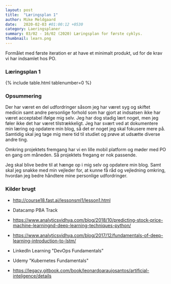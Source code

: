 ```yaml
---
layout: post
title:  "Læringsplan 1"
author: Mike Meldgaard
date:   2020-02-03 #01:00:12 +0530
category: Laeringsplaner
summary: 03/02 - 16/02 (2020) Læringsplan for første cyklys.
thumbnail: learn.png
---
```

Formålet med første iteration er at have et minimalt produkt, ud for de krav vi har indsamlet hos PO.


### Læringsplan 1
{% include table.html tablenumber=0 %}

### Opsummering
Der har været en del udfordringer såsom jeg har været syg og skiftet medicin samt andre personlige forhold som har gjort at indsatsen ikke har været acceptabel ifølge mig selv. Jeg har dog stadig lært noget, men jeg føler ikke det har været tilstrækkeligt. Jeg har svært ved at dokumentere min læring og opdatere min blog, så det er noget jeg skal fokusere mere på. Samtidig skal jeg tage mig mere tid til studiet og prøve at udsætte diverse andre ting.

Omkring projektets fremgang har vi en lille mobil platform og møder med PO en gang om måneden. Så projektets fregang er nok passende.

Jeg skal blive bedre til at hænge op i mig selv og opdatere min blog. Samt skal jeg snakke med min vejleder for, at kunne få råd og vejledning omkring, hvordan jeg bedre håndtere mine personlige udfordringer.

### Kilder brugt
- <http://course18.fast.ai/lessonsml1/lesson1.html>

- Datacamp PBA Track

- <https://www.analyticsvidhya.com/blog/2018/10/predicting-stock-price-machine-learningnd-deep-learning-techniques-python/>

- <https://www.analyticsvidhya.com/blog/2017/12/fundamentals-of-deep-learning-introduction-to-lstm/>

- LinkedIn Learning "DevOps Fundamentals"

- Udemy "Kubernetes Fundamentals"

- <https://legacy.gitbook.com/book/leonardoaraujosantos/artificial-inteligence/details>
<!--
Mål | Teknik / Værktøj | Kriterier | Evaluering
----|------------------|-----------|-----------
Jeg skal kunne opsætte et basalt workflow og have en mindre forståelse for DevOps. | Jeg researcher for at kunne forstå begreberne der bliver brugt. Samt danne et overblik over, hvordan DevOps fungere og hænger sammen.<br><br>- Google, Stackoverflow<br>- Snakker med underviser<br>- Snakker med medstuderende<br>- Bruger InLearning<br>- Finder videoer på nettet | Jeg kan forstå en faglig tekst omkring DevOps<br><br>Jeg kender til konceptet bag DevOps | 
. | Jeg finder frem til en basal pipeline der giver mening for projektet.<br><br>- Snakker med medstuderende om hvad de har gjort<br>- Snakker med underviser / vejleder for evt. råd<br>- Gennemgår / bruger den viden jeg har indsamlet | Det er en pipeline der er kendt og dokumenteret | 
. | Jeg skal opsætte den basale pipeline.<br>- Gennemgår tutorials på nettet, enten videoer eller skrevet fra f.eks. Medium | Den kan bygge et projekt succesfyldt | 
. | Jeg kigger på hvor effektiv min løsning er i forhold til Continues Deployment<br><br>- Spørger min produktgruppe om tilfredsheden omkring den valgte pipeline / workflow<br>- Kigger på, hvor lang tid det tager at gå fra Commit til Deployment | Jeg har en idé om, hvor god løsningen er | 
Jeg skal kunne have en lille forståelse for Machine Learning. Jeg skal udføre en meget lille form for analysering af noget data. | Jeg researcher emnet for, at danne en begrebsforståelse, samt finde typer af ML for at skabe et overblik.<br><br>- Læse udleveret materiale fra underviser<br>- Stackoverflow, Google, Internettet<br>- Snakke med medstuderende | Jeg kan forstå en samtale om emnetJ<br><br>Jeg kender til flere forskellige typer af ML | 
. | Jeg undersøger hvordan ML fungere på basalt niveau, hvad der driver det.<br><br>- Kurser, InLearning<br>- Online videoer, litteratur<br>- Sparring med medstuderende<br>- Samtale med underviser / vejleder | Jeg kender til det der ligger under motorhjelmen | 
. | Jeg finder ud af hvordan det bruges i virkeligheden.<br><br>- Nyheder<br>- Opslag<br>- Kigge på tech firmaers websites f.eks. Microsoft, Google, Facebook, Amazon | Jeg har eksempler på virksomheder som bruger ML<br><br>Jeg kender til forskellige brug af ML i virkeligheden | 
. | Jeg vælger hvilken læeringstype og/eller algoritmer jeg skal bruge.<br><br>- Undersøger hvilke måder maskiner lære på<br>- Materiale på openai's website<br>- Online litteratur | Jeg kender til forskellige metoder maksiner lære<br><br>Jeg kender til forskellige algoritmer brugt til ML | 
. | Jeg udføre min analyse.<br><br>- Følge online tutorials | Jeg får et resultat på den data jeg har givet | 
. | Jeg reflektere over, hvad der skete og hvorfor det skete.<br><br>- Fik jeg faktisk en maskine til at lære?<br>- Er resultatet præcist / realistisk?<br>- Notere mine svar og resultater | Jeg har notater omkring mine resultater | 




**Jeg skal kunne opsætte et basalt workflow og have en mindre forståelse for DevOps.**
1. Jeg researcher for at kunne forstå begreberne der bliver brugt. Samt danne et overblik over, hvordan DevOps fungere og hænger sammen.
    - Metoder:
      - Google, Stackoverflow
      - Snakker med underviser
      - Snakker med medstuderende
      - Bruger InLearning
      - Finder videoer på nettet
    - Krav:
      - Jeg kan forstå en faglig tekst omkring DevOps
      - Jeg kender til konceptet bag DevOps
      <br>

1. Jeg finder frem til en basal pipeline der giver mening for projektet.
    - Metoder
      - Snakker med medstuderende om hvad de har gjort
      - Snakker med underviser / vejleder for evt. råd
      - Gennemgår / bruger den viden jeg har indsamlet
    - Krav:
      - Det er en pipeline der er kendt og dokumenteret
      <br>

1. Jeg skal opsætte den basale pipeline.
    - Metoder:
      - Gennemgår tutorials på nettet, enten videoer eller skrevet fra f.eks. Medium
    - Krav:
      - Den kan bygge et projekt succesfyldt
      <br>

1. Jeg kigger på hvor effektiv min løsning er i forhold til Continues Deployment.
    - Metoder:
      - Spørger min produktgruppe om tilfredsheden omkring den valgte pipeline / workflow
      - Kigger på, hvor lang tid det tager at gå fra Commit til Deployment
    - Krav:
      - Jeg har en idé om, hvor god løsningen er

**Jeg skal kunne have en lille forståelse for Machine Learning. Jeg skal udføre en meget lille form for analysering af noget data.**
1. Jeg researcher emnet for, at danne en begrebsforståelse, samt finde typer af ML for at skabe et overblik.
    - Metoder:
      - Læse udleveret materiale fra underviser
      - Stackoverflow, Google, Internettet
      - Snakke med medstuderende
    - Krav:
      - Jeg kan forstå en samtale om emnet
      - Jeg kender til flere forskellige typer af ML
      <br>

1. Jeg undersøger hvordan ML fungere på basalt niveau, hvad der driver det.
    - Metoder:
      - Kurser, InLearning
      - Online videoer, litteratur
      - Sparring med medstuderende
      - Samtale med underviser / vejleder
    - Krav:
      - Jeg kender til det der ligger under motorhjelmen
      <br>

1. Jeg finder ud af hvordan det bruges i virkeligheden.
    - Metoder:
      - Nyheder
      - Opslag
      - Kigge på tech firmaers websites f.eks. Microsoft, Google, Facebook, Amazon
    - Krav:
      - Jeg har eksempler på virksomheder som bruger ML
      - Jeg kender til forskellige brug af ML i virkeligheden
      <br>

1. Jeg vælger hvilken læeringstype og/eller algoritmer jeg skal bruge.
    - Metoder:
      - Undersøger hvilke måder maskiner lære på
      - Materiale på openai's website
      - Online litteratur
    - Krav:
      - Jeg kender til forskellige metoder maksiner lære
      - Jeg kender til forskellige algoritmer brugt til ML
      <br>

1. Jeg udføre min analyse.
    - Metoder:
      - Følge online tutorials
    - Krav:
      - Jeg får et resultat på den data jeg har givet
      <br>

1. Jeg reflektere over, hvad der skete og hvorfor det skete.
    - Metoder:
      - Fik jeg faktisk en maskine til at lære?
      - Er resultatet præcist / realistisk?
      - Notere mine svar og resultater
    - Krav:
      - Jeg har notater omkring mine resultater
-->